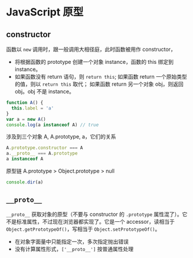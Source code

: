 # JavaScript 原型

## constructor

函数以 `new` 调用时，跟一般调用大相径庭，此时函数被用作 constructor，

- 将根据函数的 prototype 创建一个对象 instance，函数的 this 绑定到 instance。
- 如果函数没有 return 语句，则 `return this`;
  如果函数 return 一个原始类型的值，则以  `return this` 取代；
  如果函数 return 另一个对象 obj，则返回 obj。obj 不是 instance。

```js
function A() {
  this.label = 'a'
}
var a = new A()
console.log(a instanceof A) // true
```

涉及到三个对象 A, A.prototype, a，它们的关系

```js
A.prototype.constructor === A
a.__proto__ === A.prototype
a instanceof A
```

原型链 A.prototype > Object.prototype > null

```js
console.dir(a)
```

## `__proto__`

`__proto__` 获取对象的原型（不要与 constructor 的 `.prototype` 属性混了）。它不是标准属性，不过现在浏览器都实现了。它是一个 accessor，读相当于 `Object.getPrototypeOf()`，写相当于 `Object.setPrototypeOf()`。

- 在对象字面量中只能指定一次，多次指定抛出错误
- 没有计算属性形式，`['__proto__']` 按普通属性处理

